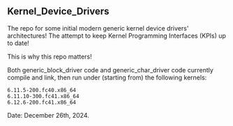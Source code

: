 ## Kernel_Device_Drivers

The repo for some initial modern generic kernel device drivers'
architectures! The attempt to keep Kernel Programming Interfaces
(KPIs) up to date!

This is why this repo matters!

Both generic_block_driver code and generic_char_driver code
currently compile and link, then run under (starting from) the
following kernels:

	6.11.5-200.fc40.x86_64
	6.11.10-300.fc41.x86_64
	6.12.6-200.fc41.x86_64

Date: December 26th, 2024.
